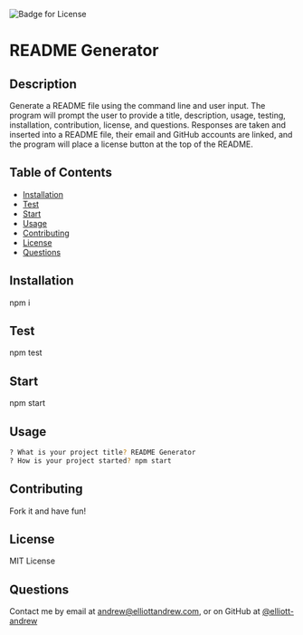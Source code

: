 
  
  ![Badge for License](https://img.shields.io/badge/License-MIT%20License-green)

  # README Generator
  ## Description
  Generate a README file using the command line and user input. The program will prompt the user to provide a title, description, usage, testing, installation, contribution, license, and questions. Responses are taken and inserted into a README file, their email and GitHub accounts are linked, and the program will place a license button at the top of the README.

  ## Table of Contents
  - [Installation](#Installation)
  - [Test](#Test)
  - [Start](#Start)
  - [Usage](#Usage)
  - [Contributing](#Contributing)
  - [License](#License)
  - [Questions](#Questions)

  ## Installation
  npm i

  ## Test
 npm test

  ## Start
  npm start

  ## Usage
  ```bash 
  ? What is your project title? README Generator
  ? How is your project started? npm start
  ```

  ## Contributing
  Fork it and have fun!

  ## License
  MIT License

  ## Questions
  Contact me by email at andrew@elliottandrew.com, or on GitHub at [@elliott-andrew](https://www.github.com/elliott-andrew)
